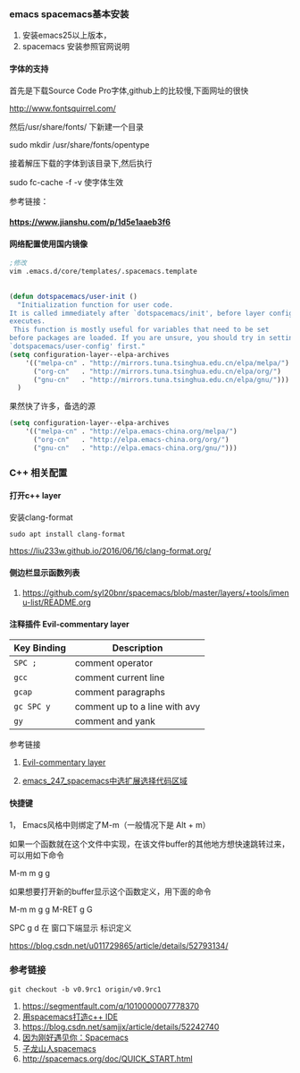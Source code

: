 



### emacs spacemacs基本安装

1. 安装emacs25以上版本，
2. spacemacs 安装参照官网说明



#### 字体的支持

首先是下载Source Code Pro字体,github上的比较慢,下面网址的很快

http://www.fontsquirrel.com/

然后/usr/share/fonts/ 下新建一个目录

sudo mkdir /usr/share/fonts/opentype

接着解压下载的字体到该目录下,然后执行

sudo fc-cache -f -v       使字体生效



参考链接：

#### https://www.jianshu.com/p/1d5e1aaeb3f6

#### 网络配置使用国内镜像



```lisp
;修改  
vim .emacs.d/core/templates/.spacemacs.template  
  
  
(defun dotspacemacs/user-init ()  
  "Initialization function for user code.  
It is called immediately after `dotspacemacs/init', before layer configuration  
executes.  
 This function is mostly useful for variables that need to be set  
before packages are loaded. If you are unsure, you should try in setting them in  
`dotspacemacs/user-config' first."  
(setq configuration-layer--elpa-archives  
    '(("melpa-cn" . "http://mirrors.tuna.tsinghua.edu.cn/elpa/melpa/")  
      ("org-cn"   . "http://mirrors.tuna.tsinghua.edu.cn/elpa/org/")  
      ("gnu-cn"   . "http://mirrors.tuna.tsinghua.edu.cn/elpa/gnu/")))  
  )  
```



果然快了许多，备选的源

```lisp
(setq configuration-layer--elpa-archives
    '(("melpa-cn" . "http://elpa.emacs-china.org/melpa/")
      ("org-cn"   . "http://elpa.emacs-china.org/org/")
      ("gnu-cn"   . "http://elpa.emacs-china.org/gnu/")))
```



### C++  相关配置

#### 打开c++ layer



安装clang-format

```
sudo apt install clang-format
```

https://liu233w.github.io/2016/06/16/clang-format.org/





#### 侧边栏显示函数列表

1. https://github.com/syl20bnr/spacemacs/blob/master/layers/+tools/imenu-list/README.org



#### 注释插件 Evil-commentary layer



| Key Binding | Description                   |
| ----------- | ----------------------------- |
| `SPC ;`     | comment operator              |
| `gcc`       | comment current line          |
| `gcap`      | comment paragraphs            |
| `gc SPC y`  | comment up to a line with avy |
| `gy`        | comment and yank              |

参考链接

1. [Evil-commentary layer](http://spacemacs.org/layers/+vim/evil-commentary/README.html)



1. [emacs_247_spacemacs中选扩展选择代码区域](https://blog.csdn.net/grey_csdn/article/details/82974910)

#### 快捷键

1， Emacs风格中则绑定了M-m（一般情况下是 Alt + m）

如果一个函数就在这个文件中实现，在该文件buffer的其他地方想快速跳转过来，可以用如下命令

M-m m g g

如果想要打开新的buffer显示这个函数定义，用下面的命令

M-m m g g      M-RET g G



SPC   g  d     在 窗口下端显示 标识定义





https://blog.csdn.net/u011729865/article/details/52793134/



### 参考链接

```
git checkout -b v0.9rc1 origin/v0.9rc1
```









1. https://segmentfault.com/q/1010000007778370
2. [用spacemacs打造c++ IDE](https://blog.csdn.net/csfreebird/article/details/71194235)
3. https://blog.csdn.net/samjjx/article/details/52242740
4. [因为刚好遇见你：Spacemacs](https://www.jianshu.com/p/8a8a35596b9d)
5. [子龙山人spacemacs](https://zilongshanren.com/blog/2015-12-06-spacemacs-rocks.html)
6. http://spacemacs.org/doc/QUICK_START.html

